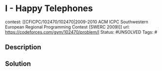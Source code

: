 # I - Happy Telephones

contest: [[CFICPC/102470/102470|2009-2010 ACM ICPC Southwestern European Regional Programming Contest (SWERC 2009)]]
url: https://codeforces.com/gym/102470/problem/I
Status: #UNSOLVED
Tags: #

## Description

## Solution


